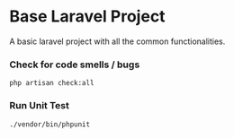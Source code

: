 # Base Laravel Project

A basic laravel project with all the common functionalities.


### Check for code smells / bugs
```
php artisan check:all
```

### Run Unit Test
```
./vendor/bin/phpunit
```